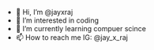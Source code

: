 - 👋 Hi, I’m @jayxraj
- 👀 I’m interested in coding
- 🌱 I’m currently learning compuer scince
- 📫 How to reach me IG: @jay_x_raj


<!---
jayxraj/jayxraj is a ✨ special ✨ repository because its `README.md` (this file) appears on your GitHub profile.
You can click the Preview link to take a look at your changes.
--->

